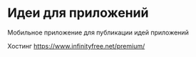 # Идеи для приложений

Мобильное приложение для публикации идей приложений

Хостинг
https://www.infinityfree.net/premium/